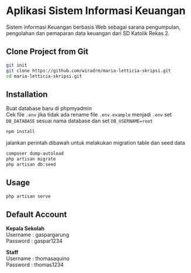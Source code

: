 # Aplikasi Sistem Informasi Keuangan

Sistem informasi Keuangan berbasis Web sebagai sarana pengumpulan, pengolahan dan pemaparan data keuangan dari SD Katolik Rekas 2.

## Clone Project from Git

```bash
git init
git clone https://github.com/wiradrm/maria-letticia-skripsi.git
cd maria-letticia-skripsi.git
```

## Installation
Buat database baru di phpmyadmin <br>Cek file `.env` jika tidak ada rename file `.env.example` menjadi `.env` set `DB_DATABASE` sesuai nama database dan set `DB_USERNAME=root`

```bash
npm install
```
jalankan perintah dibawah untuk melakukan migration table dan seed data
```bash
composer dump-autoload
php artisan migrate
php artisan db:seed
```

## Usage
```bash
php artisan serve
```

## Default Account

<b>Kepala Sekolah</b> <br>
Username : gaspargarung <br>
Password : gaspar1234

<b>Staff</b> <br>
Username : thomasaquino <br>
Password : thomas1234
